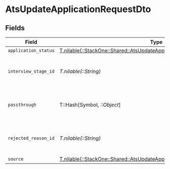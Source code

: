 # AtsUpdateApplicationRequestDto


## Fields

| Field                                                                                                                                                    | Type                                                                                                                                                     | Required                                                                                                                                                 | Description                                                                                                                                              | Example                                                                                                                                                  |
| -------------------------------------------------------------------------------------------------------------------------------------------------------- | -------------------------------------------------------------------------------------------------------------------------------------------------------- | -------------------------------------------------------------------------------------------------------------------------------------------------------- | -------------------------------------------------------------------------------------------------------------------------------------------------------- | -------------------------------------------------------------------------------------------------------------------------------------------------------- |
| `application_status`                                                                                                                                     | [T.nilable(::StackOne::Shared::AtsUpdateApplicationRequestDtoApplicationStatus)](../../models/shared/atsupdateapplicationrequestdtoapplicationstatus.md) | :heavy_minus_sign:                                                                                                                                       | N/A                                                                                                                                                      |                                                                                                                                                          |
| `interview_stage_id`                                                                                                                                     | *T.nilable(::String)*                                                                                                                                    | :heavy_minus_sign:                                                                                                                                       | Unique identifier of the interview stage                                                                                                                 | 18bcbb1b-3cbc-4198-a999-460861d19480                                                                                                                     |
| `passthrough`                                                                                                                                            | T::Hash[Symbol, *::Object*]                                                                                                                              | :heavy_minus_sign:                                                                                                                                       | Value to pass through to the provider                                                                                                                    | {"other_known_names": "John Doe"}                                                                                                                        |
| `rejected_reason_id`                                                                                                                                     | *T.nilable(::String)*                                                                                                                                    | :heavy_minus_sign:                                                                                                                                       | Unique identifier of the rejection reason                                                                                                                | f223d7f6-908b-48f0-9237-b201c307f609                                                                                                                     |
| `source`                                                                                                                                                 | [T.nilable(::StackOne::Shared::AtsUpdateApplicationRequestDtoSource)](../../models/shared/atsupdateapplicationrequestdtosource.md)                       | :heavy_minus_sign:                                                                                                                                       | N/A                                                                                                                                                      |                                                                                                                                                          |